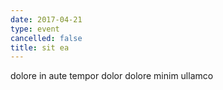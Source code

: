 ```yaml
---
date: 2017-04-21
type: event
cancelled: false
title: sit ea
---
```

dolore in aute tempor dolor dolore minim ullamco